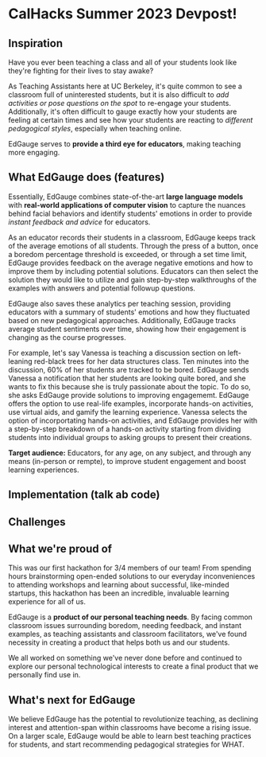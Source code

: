 # CalHacks Summer 2023 Devpost!

## Inspiration  
Have you ever been teaching a class and all of your students look like they're fighting for their lives to stay awake?

As Teaching Assistants here at UC Berkeley, it's quite common to see a classroom full of uninterested students, but it is also difficult to *add activities or pose questions on the spot* to re-engage your students. Additionally, it's often difficult to gauge exactly how your students are feeling at certain times and see how your students are reacting to *different pedagogical styles*, especially when teaching online.   

EdGauge serves to **provide a third eye for educators**, making teaching more engaging.  

## What EdGauge does (features)  
Essentially, EdGauge combines state-of-the-art **large language models** with **real-world applications of computer vision** to capture the nuances behind facial behaviors and identify students' emotions in order to provide *instant feedback and advice* for educators. 

As an educator records their students in a classroom, EdGauge keeps track of the average emotions of all students. Through the press of a button, once a boredom percentage threshold is exceeded, or through a set time limit, EdGauge provides feedback on the average negative emotions and how to improve them by including potential solutions. Educators can then select the solution they would like to utilize and gain step-by-step walkthroughs of the examples with answers and potential followup questions.

EdGauge also saves these analytics per teaching session, providing educators with a summary of students' emotions and how they fluctuated based on new pedagogical approaches. Additionally, EdGauge tracks average student sentiments over time, showing how their engagement is changing as the course progresses.

For example, let's say Vanessa is teaching a discussion section on left-leaning red-black trees for her data structures class. Ten minutes into the discussion, 60% of her students are tracked to be bored. EdGauge sends Vanessa a notification that her students are looking quite bored, and she wants to fix this because she is truly passionate about the topic. To do so, she asks EdGauge provide solutions to improving engagememt. EdGauge offers the option to use real-life examples, incorporate hands-on activities, use virtual aids, and gamify the learning experience. Vanessa selects the option of incorportating hands-on activities, and EdGauge provides her with a step-by-step breakdown of a hands-on activity starting from dividing students into individual groups to asking groups to present their creations.

**Target audience:** Educators, for any age, on any subject, and through any means (in-person or rempte), to improve student engagement and boost learning experiences.

## Implementation (talk ab code)

## Challenges

## What we're proud of
This was our first hackathon for 3/4 members of our team! From spending hours brainstorming open-ended solutions to our everyday inconveniences to attending workshops and learning about successful, like-minded startups, this hackathon has been an incredible, invaluable learning experience for all of us.  

EdGauge is a **product of our personal teaching needs**. By facing common classroom issues surrounding boredom, needing feedback, and instant examples, as teaching assistants and classroom facilitators, we've found necessity in creating a product that helps both us and our students.

We all worked on something we've never done before and continued to explore our personal technological interests to create a final product that we personally find use in. 

## What's next for EdGauge  
We believe EdGauge has the potential to revolutionize teaching, as declining interest and attention-span within classrooms have become a rising issue. On a larger scale, EdGauge would be able to learn best teaching practices for students, and start recommending pedagogical strategies for WHAT.